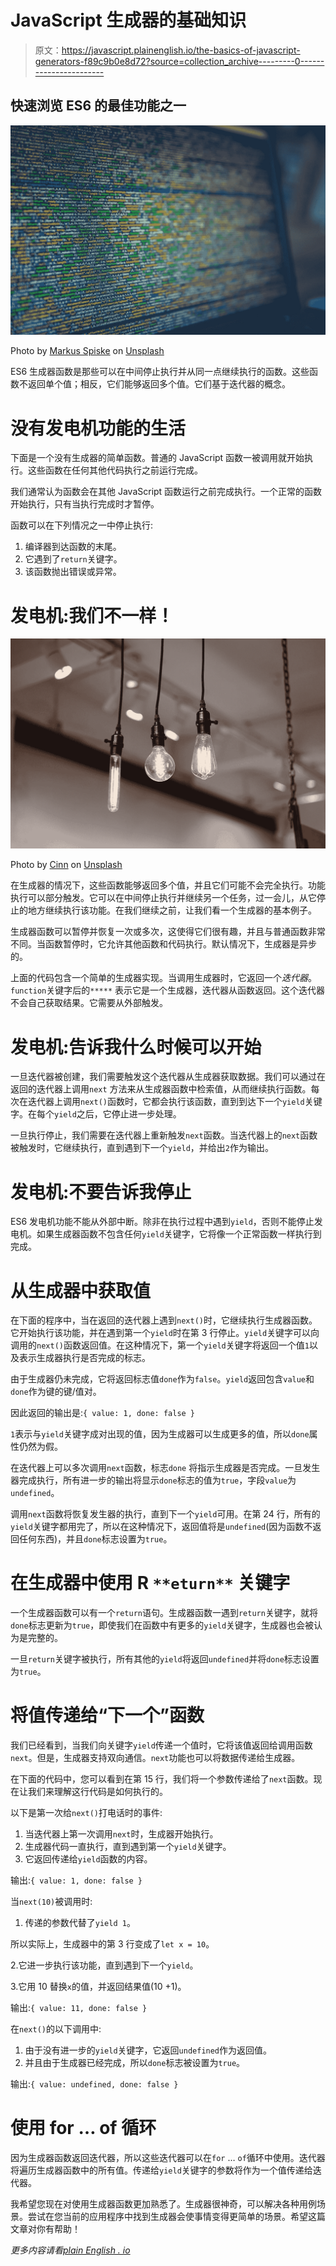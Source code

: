 # JavaScript 生成器的基础知识

> 原文：<https://javascript.plainenglish.io/the-basics-of-javascript-generators-f89c9b0e8d72?source=collection_archive---------0----------------------->

## 快速浏览 ES6 的最佳功能之一

![](img/77bd054c5e31245cd5026bbed339bafe.png)

Photo by [Markus Spiske](https://unsplash.com/@markusspiske?utm_source=medium&utm_medium=referral) on [Unsplash](https://unsplash.com?utm_source=medium&utm_medium=referral)

ES6 生成器函数是那些可以在中间停止执行并从同一点继续执行的函数。这些函数不返回单个值；相反，它们能够返回多个值。它们基于迭代器的概念。

# 没有发电机功能的生活

下面是一个没有生成器的简单函数。普通的 JavaScript 函数一被调用就开始执行。这些函数在任何其他代码执行之前运行完成。

我们通常认为函数会在其他 JavaScript 函数运行之前完成执行。一个正常的函数开始执行，只有当执行完成时才暂停。

函数可以在下列情况之一中停止执行:

1.  编译器到达函数的末尾。
2.  它遇到了`return`关键字。
3.  该函数抛出错误或异常。

# 发电机:我们不一样！

![](img/f05c34868e8d542c3676e7071bf33473.png)

Photo by [Cinn](https://unsplash.com/@cinn?utm_source=medium&utm_medium=referral) on [Unsplash](https://unsplash.com?utm_source=medium&utm_medium=referral)

在生成器的情况下，这些函数能够返回多个值，并且它们可能不会完全执行。功能执行可以部分触发。它可以在中间停止执行并继续另一个任务，过一会儿，从它停止的地方继续执行该功能。在我们继续之前，让我们看一个生成器的基本例子。

生成器函数可以暂停并恢复一次或多次，这使得它们很有趣，并且与普通函数非常不同。当函数暂停时，它允许其他函数和代码执行。默认情况下，生成器是异步的。

上面的代码包含一个简单的生成器实现。当调用生成器时，它返回一个*迭代器*。`function`关键字后的`*****` 表示它是一个生成器，迭代器从函数返回。这个迭代器不会自己获取结果。它需要从外部触发。

# 发电机:告诉我什么时候可以开始

一旦迭代器被创建，我们需要触发这个迭代器从生成器获取数据。我们可以通过在返回的迭代器上调用`next` 方法来从生成器函数中检索值，从而继续执行函数。每次在迭代器上调用`next()`函数时，它都会执行该函数，直到到达下一个`yield`关键字。在每个`yield`之后，它停止进一步处理。

一旦执行停止，我们需要在迭代器上重新触发`next`函数。当迭代器上的`next`函数被触发时，它继续执行，直到遇到下一个`yield`，并给出`2`作为输出。

# 发电机:不要告诉我停止

ES6 发电机功能不能从外部中断。除非在执行过程中遇到`yield`，否则不能停止发电机。如果生成器函数不包含任何`yield`关键字，它将像一个正常函数一样执行到完成。

# 从生成器中获取值

在下面的程序中，当在返回的迭代器上遇到`next()`时，它继续执行生成器函数。它开始执行该功能，并在遇到第一个`yield`时在第 3 行停止。`yield`关键字可以向调用的`next()`函数返回值。在这种情况下，第一个`yield`关键字将返回一个值`1`以及表示生成器执行是否完成的标志。

由于生成器仍未完成，它将返回标志值`done`作为`false`。`yield`返回包含`value`和`done`作为键的键/值对。

因此返回的输出是:`{ value: 1, done: false }`

`1`表示与`yield`关键字成对出现的值，因为生成器可以生成更多的值，所以`done`属性仍然为假。

在迭代器上可以多次调用`next`函数，标志`done` 将指示生成器是否完成。一旦发生器完成执行，所有进一步的输出将显示`done`标志的值为`true`，字段`value`为`undefined`。

调用`next`函数将恢复发生器的执行，直到下一个`yield`可用。在第 24 行，所有的`yield`关键字都用完了，所以在这种情况下，返回值将是`undefined`(因为函数不返回任何东西)，并且`done`标志设置为`true`。

# **在生成器**中使用 R `**eturn**` **关键字**

一个生成器函数可以有一个`return`语句。生成器函数一遇到`return`关键字，就将`done`标志更新为`true`，即使我们在函数中有更多的`yield`关键字，生成器也会被认为是完整的。

一旦`return`关键字被执行，所有其他的`yield`将返回`undefined`并将`done`标志设置为`true`。

# **将值传递给“下一个”函数**

我们已经看到，当我们向关键字`yield`传递一个值时，它将该值返回给调用函数`next`。但是，生成器支持双向通信。`next`功能也可以将数据传递给生成器。

在下面的代码中，您可以看到在第 15 行，我们将一个参数传递给了`next`函数。现在让我们来理解这行代码是如何执行的。

以下是第一次给`next()`打电话时的事件:

1.  当迭代器上第一次调用`next`时，生成器开始执行。
2.  生成器代码一直执行，直到遇到第一个`yield`关键字。
3.  它返回传递给`yield`函数的内容。

输出:`{ value: 1, done: false }`

当`next(10)`被调用时:

1.  传递的参数代替了`yield 1`。

所以实际上，生成器中的第 3 行变成了`let x = 10`。

2.它进一步执行该功能，直到遇到下一个`yield`。

3.它用 10 替换`x`的值，并返回结果值(10 +1)。

输出:`{ value: 11, done: false }`

在`next()`的以下调用中:

1.  由于没有进一步的`yield`关键字，它返回`undefined`作为返回值。
2.  并且由于生成器已经完成，所以`done`标志被设置为`true`。

输出:`{ value: undefined, done: false }`

# **使用 for … of 循环**

因为生成器函数返回迭代器，所以这些迭代器可以在`for` … `of`循环中使用。迭代器将遍历生成器函数中的所有值。传递给`yield`关键字的参数将作为一个值传递给迭代器。

我希望您现在对使用生成器函数更加熟悉了。生成器很神奇，可以解决各种用例场景。尝试在您当前的应用程序中找到生成器会使事情变得更简单的场景。希望这篇文章对你有帮助！

*更多内容请看*[*plain English . io*](http://plainenglish.io/)